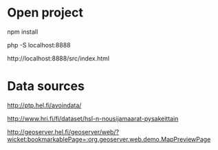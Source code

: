 # Open project

npm install

php -S localhost:8888

http://localhost:8888/src/index.html

# Data sources

http://ptp.hel.fi/avoindata/

http://www.hri.fi/fi/dataset/hsl-n-nousijamaarat-pysakeittain

http://geoserver.hel.fi/geoserver/web/?wicket:bookmarkablePage=:org.geoserver.web.demo.MapPreviewPage
